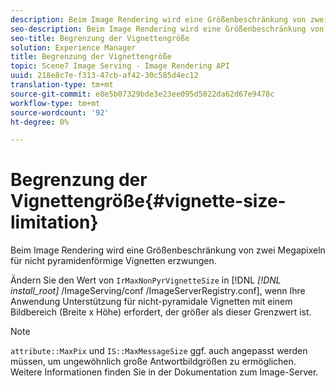 ```yaml
---
description: Beim Image Rendering wird eine Größenbeschränkung von zwei Megapixeln für nicht pyramidenförmige Vignetten erzwungen.
seo-description: Beim Image Rendering wird eine Größenbeschränkung von zwei Megapixeln für nicht pyramidenförmige Vignetten erzwungen.
seo-title: Begrenzung der Vignettengröße
solution: Experience Manager
title: Begrenzung der Vignettengröße
topic: Scene7 Image Serving - Image Rendering API
uuid: 218e8c7e-f313-47cb-af42-30c585d4ec12
translation-type: tm+mt
source-git-commit: e8e5b07329bde3e23ee095d5022da62d67e9478c
workflow-type: tm+mt
source-wordcount: '92'
ht-degree: 0%

---
```



# Begrenzung der Vignettengröße{#vignette-size-limitation}

Beim Image Rendering wird eine Größenbeschränkung von zwei Megapixeln für nicht pyramidenförmige Vignetten erzwungen.

Ändern Sie den Wert von `IrMaxNonPyrVignetteSize` in [!DNL *[!DNL install_root]* /ImageServing/conf /ImageServerRegistry.conf], wenn Ihre Anwendung Unterstützung für nicht-pyramidale Vignetten mit einem Bildbereich (Breite x Höhe) erfordert, der größer als dieser Grenzwert ist.

>[!NOTE]
>
>`attribute::MaxPix` und `IS::MaxMessageSize` ggf. auch angepasst werden müssen, um ungewöhnlich große Antwortbildgrößen zu ermöglichen. Weitere Informationen finden Sie in der Dokumentation zum Image-Server.

